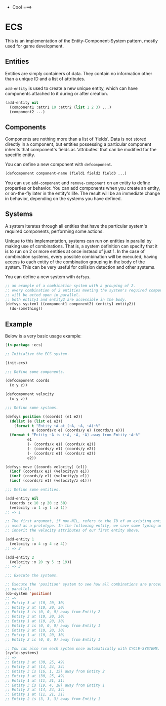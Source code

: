 * Cool ===> 
# ECS

This is an implementation of the Entity-Component-System pattern, mostly
used for game development.

## Entities

Entities are simply containers of data. They contain no information other than
a unique ID and a list of attributes.

`add-entity` is used to create a new unique entity, which can have components
attached to it during or after creation.

```lisp
(add-entity nil
  (component1 :attr1 10 :attr2 (list 1 2 3) ...)
  (component2 ...)
```

## Components

Components are nothing more than a list of 'fields'. Data is not stored directly
in a component, but entities possessing a particular component inherits that
component's fields as 'attributes' that can be modified for the specific entity.

You can define a new component with `defcomponent`.

```lisp
(defcomponent component-name (field1 field2 field3 ...)
```

You can use `add-component` and `remove-component` on an entity to define
properties or behavior. You can add components when you create an entity, or
on-the-fly later in the entity's life. The result will be an immediate change in
behavior, depending on the systems you have defined.

## Systems

A system iterates through all entities that have the particular system's
required components, performing some actions.

Unique to this implementation, systems can run on entities in parallel by making
use of combinations. That is, a system definition can specify that it is to run
on 2 or more entities at once instead of just 1. In the case of combination
systems, every possible combination will be executed, having access to each
entity of the combination grouping in the body of the system. This can be very
useful for collision detection and other systems.

You can define a new system with `defsys`.

```lisp
;; an example of a combination system with a grouping of 2.
;; every combination of 2 entities meeting the system's required components
;; will be acted upon in parallel.
;; both entity1 and entity2 are accessible in the body.
(defsys system1 ((component1 component2) (entity1 entity2))
  (do-something))
```

## Example

Below is a very basic usage example:

```lisp
(in-package :ecs)

;; Initialize the ECS system.

(init-ecs)

;;; Define some components.

(defcomponent coords
  (x y z))

(defcomponent velocity
  (x y z))

;;; Define some systems.

(defsys position ((coords) (e1 e2))
  (dolist (e (list e1 e2))
    (format t "Entity ~A at (~A, ~A, ~A)~%"
            e (coords/x e) (coords/y e) (coords/z e)))
  (format t "Entity ~A is (~A, ~A, ~A) away from Entity ~A~%"
          e1
          (- (coords/x e1) (coords/x e2))
          (- (coords/y e1) (coords/y e2))
          (- (coords/z e1) (coords/z e2))
          e2))

(defsys move ((coords velocity) (e1))
  (incf (coords/x e1) (velocity/x e1))
  (incf (coords/y e1) (velocity/y e1))
  (incf (coords/z e1) (velocity/z e1)))

;;; Define some entities.

(add-entity nil
  (coords :x 10 :y 20 :z 30)
  (velocity :x 1 :y 1 :z 1))
;; => 1

;; The first argument, if non-NIL, refers to the ID of an existing entity to be
;; used as a prototype. In the following entity, we save some typing and
;; inherit the velocity attributes of our first entity above.

(add-entity 1
  (velocity :x 4 :y 4 :z 4))
;; => 2

(add-entity 2
  (velocity :x 20 :y 5 :z 19))
;; => 3

;;; Execute the systems.

;; Execute the 'position' system to see how all combinations are processed in
;; parallel.
(do-system 'position)
;; =>
;; Entity 3 at (10, 20, 30)
;; Entity 2 at (10, 20, 30)
;; Entity 3 is (0, 0, 0) away from Entity 2
;; Entity 3 at (10, 20, 30)
;; Entity 1 at (10, 20, 30)
;; Entity 3 is (0, 0, 0) away from Entity 1
;; Entity 2 at (10, 20, 30)
;; Entity 1 at (10, 20, 30)
;; Entity 2 is (0, 0, 0) away from Entity 1

;; You can also run each system once automatically with CYCLE-SYSTEMS.
(cycle-systems)
;; =>
;; Entity 3 at (30, 25, 49)
;; Entity 2 at (14, 24, 34)
;; Entity 3 is (16, 1, 15) away from Entity 2
;; Entity 3 at (30, 25, 49)
;; Entity 1 at (11, 21, 31)
;; Entity 3 is (19, 4, 18) away from Entity 1
;; Entity 2 at (14, 24, 34)
;; Entity 1 at (11, 21, 31)
;; Entity 2 is (3, 3, 3) away from Entity 1
```

